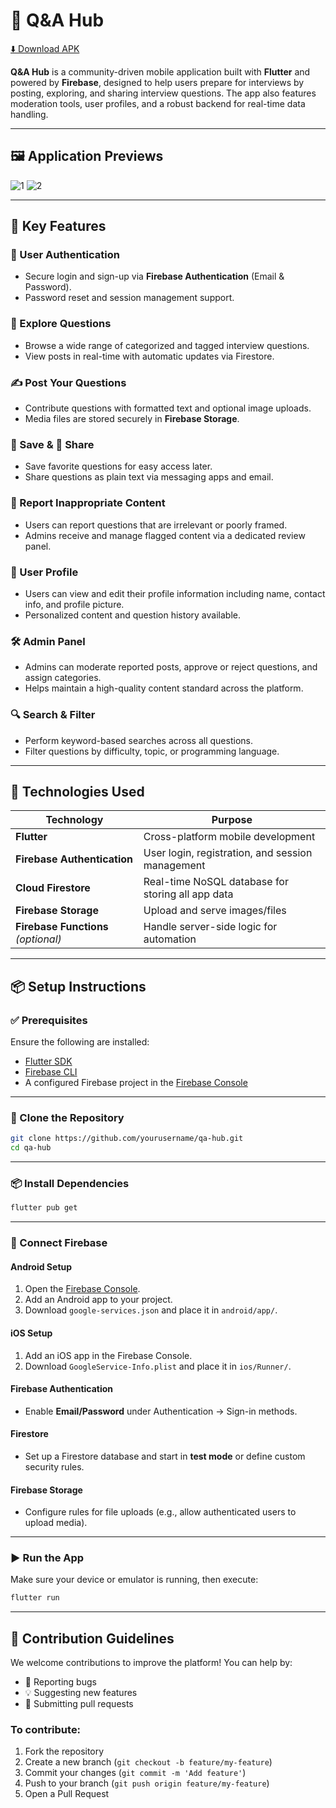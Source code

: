# 📱 Q\&A Hub

[⬇️ Download APK](https://github.com/Vanshpanchal/Flutter/blob/f7c41ee14122eb20d1cbd8628713e5bb1b6e11a5/Q-A%20Hub.apk)

**Q\&A Hub** is a community-driven mobile application built with **Flutter** and powered by **Firebase**, designed to help users prepare for interviews by posting, exploring, and sharing interview questions. The app also features moderation tools, user profiles, and a robust backend for real-time data handling.

---
## 🖼️ Application Previews


![1](https://github.com/Vanshpanchal/Flutter/blob/a78c9ff9bba8678c95176be13de267e1b6c962bc/previews/Q-A%20Hub-1.png)
![2](https://github.com/Vanshpanchal/Flutter/blob/a78c9ff9bba8678c95176be13de267e1b6c962bc/previews/Q-A%20Hub-2.png)

---

## 🚀 Key Features

### 🔐 User Authentication

* Secure login and sign-up via **Firebase Authentication** (Email & Password).
* Password reset and session management support.

### 📖 Explore Questions

* Browse a wide range of categorized and tagged interview questions.
* View posts in real-time with automatic updates via Firestore.

### ✍️ Post Your Questions

* Contribute questions with formatted text and optional image uploads.
* Media files are stored securely in **Firebase Storage**.

### 💾 Save & 🔗 Share

* Save favorite questions for easy access later.
* Share questions as plain text via messaging apps and email.

### 🚩 Report Inappropriate Content

* Users can report questions that are irrelevant or poorly framed.
* Admins receive and manage flagged content via a dedicated review panel.

### 👤 User Profile

* Users can view and edit their profile information including name, contact info, and profile picture.
* Personalized content and question history available.

### 🛠️ Admin Panel

* Admins can moderate reported posts, approve or reject questions, and assign categories.
* Helps maintain a high-quality content standard across the platform.

### 🔍 Search & Filter

* Perform keyword-based searches across all questions.
* Filter questions by difficulty, topic, or programming language.

---

## 🔧 Technologies Used

| Technology                          | Purpose                                           |
| ----------------------------------- | ------------------------------------------------- |
| **Flutter**                         | Cross-platform mobile development                 |
| **Firebase Authentication**         | User login, registration, and session management  |
| **Cloud Firestore**                 | Real-time NoSQL database for storing all app data |
| **Firebase Storage**                | Upload and serve images/files                     |
| **Firebase Functions** *(optional)* | Handle server-side logic for automation           |

---

## 📦 Setup Instructions

### ✅ Prerequisites

Ensure the following are installed:

* [Flutter SDK](https://flutter.dev/docs/get-started/install)
* [Firebase CLI](https://firebase.google.com/docs/cli)
* A configured Firebase project in the [Firebase Console](https://console.firebase.google.com)

---

### 📁 Clone the Repository

```bash
git clone https://github.com/yourusername/qa-hub.git
cd qa-hub
```

---

### 📦 Install Dependencies

```bash
flutter pub get
```

---

### 🔗 Connect Firebase

#### Android Setup

1. Open the [Firebase Console](https://console.firebase.google.com).
2. Add an Android app to your project.
3. Download `google-services.json` and place it in `android/app/`.

#### iOS Setup

1. Add an iOS app in the Firebase Console.
2. Download `GoogleService-Info.plist` and place it in `ios/Runner/`.

#### Firebase Authentication

* Enable **Email/Password** under Authentication → Sign-in methods.

#### Firestore

* Set up a Firestore database and start in **test mode** or define custom security rules.

#### Firebase Storage

* Configure rules for file uploads (e.g., allow authenticated users to upload media).

---

### ▶️ Run the App

Make sure your device or emulator is running, then execute:

```bash
flutter run
```

---

## 🤝 Contribution Guidelines

We welcome contributions to improve the platform! You can help by:

* 🐛 Reporting bugs
* 💡 Suggesting new features
* 🔧 Submitting pull requests

### To contribute:

1. Fork the repository
2. Create a new branch (`git checkout -b feature/my-feature`)
3. Commit your changes (`git commit -m 'Add feature'`)
4. Push to your branch (`git push origin feature/my-feature`)
5. Open a Pull Request

